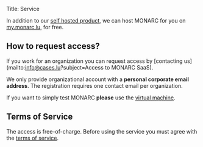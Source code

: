 Title: Service

In addition to our [self hosted product](/product), we can host MONARC for you
on [my.monarc.lu](https://my.monarc.lu), for free.


## How to request access?

If you work for an organization you can request access by
[contacting us](mailto:info@cases.lu?subject=Access to MONARC SaaS).

We only provide organizational account with a **personal corporate email address**.
The registration requires one contact email per organization.

If you want to simply test MONARC **please** use the
[virtual machine](/download#virtual-machine).


## Terms of Service

The access is free-of-charge.
Before using the service you must agree with the
[terms of service](https://my.monarc.lu/terms.html).
